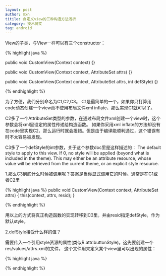 ```yaml
---
layout: post
author: mxn
titile: 自定义view的三种构造方法浅析
category: 技术博文
tag: android
---
```


View的子类，与View一样可以有三个constructor：

  {% highlight java  %}

   public void CustomView(Context context) {}

   public void CustomView(Context context, AttributeSet attrs) {}

   public void CustomView(Context context, AttributeSet attrs, int defStyle) {}

   {% endhighlight %}

为了方便，我们分别命名为C1,C2,C3。
C1是最简单的一个，如果你只打算用code动态创建一个view而不使用布局文件xml inflate，那么实现C1就可以了。

C2多了一个AttributeSet类型的参数，在通过布局文件xml创建一个view时，这个参数会将xml里设定的属性传递给构造函数。
如果你采用xml inflate的方法却没有在code里实现C2，那么运行时就会报错。但是由于编译能顺利通过，这个错误有时不太容易被发现。

C3多了一个defStyle的int参数，关于这个参数doc里是这样描述的：
The default style to apply to this view. If 0, no style will be applied (beyond what is included in the theme).
This may either be an attribute resource, whose value will be retrieved from the current theme, or an explicit
style resource.

1.那么C3到底什么时候被调用呢？答案是当你显式调用它的时候。通常是在C1或者C2里

  {% highlight java  %}
  public void CustomView(Context context, AttributeSet attrs) {
     this(context, attrs, resid);
  }

   {% endhighlight %}

用以上的方式将真正构造函数的实现转移到C3里，并由resid指定defStyle，作为默认style。

2.defStyle接受什么样的值？

需要传入一个引用style资源的属性(类似R.attr.buttonStyle)。这先要创建一个res/values/attrs.xml的文件，
这个文件用来定义某个view里可以出现的属性：

  {% highlight java  %}

 <?xml version="1.0" encoding="utf-8"?>
 <resources>
     <declare-styleable name="CustomView">
         <attr name="ourstyle" format="reference" />
         <attr name="atext" format="string" />
     </declare-styleable>
 </resources>

   {% endhighlight %}

